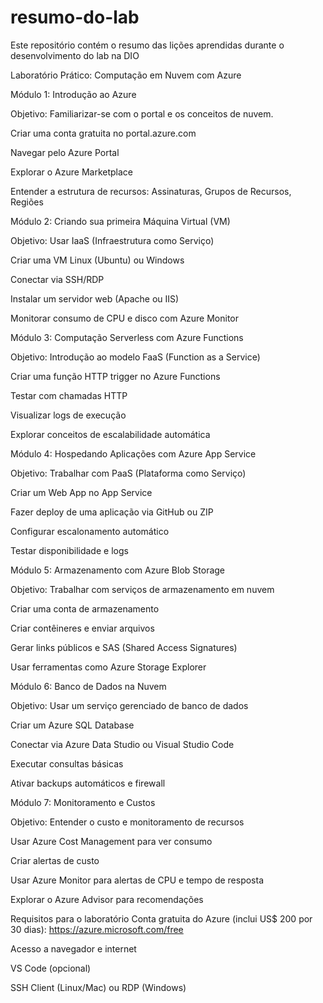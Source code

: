 # resumo-do-lab
Este repositório contém o resumo das lições aprendidas durante o desenvolvimento do lab na DIO

Laboratório Prático: Computação em Nuvem com Azure
 
Módulo 1: Introdução ao Azure


Objetivo: Familiarizar-se com o portal e os conceitos de nuvem.

Criar uma conta gratuita no portal.azure.com

Navegar pelo Azure Portal

Explorar o Azure Marketplace

Entender a estrutura de recursos: Assinaturas, Grupos de Recursos, Regiões


Módulo 2: Criando sua primeira Máquina Virtual (VM)


Objetivo: Usar IaaS (Infraestrutura como Serviço)

Criar uma VM Linux (Ubuntu) ou Windows

Conectar via SSH/RDP

Instalar um servidor web (Apache ou IIS)

Monitorar consumo de CPU e disco com Azure Monitor

 
Módulo 3: Computação Serverless com Azure Functions


Objetivo: Introdução ao modelo FaaS (Function as a Service)

Criar uma função HTTP trigger no Azure Functions

Testar com chamadas HTTP

Visualizar logs de execução

Explorar conceitos de escalabilidade automática

 
Módulo 4: Hospedando Aplicações com Azure App Service


Objetivo: Trabalhar com PaaS (Plataforma como Serviço)

Criar um Web App no App Service

Fazer deploy de uma aplicação via GitHub ou ZIP

Configurar escalonamento automático

Testar disponibilidade e logs

 
Módulo 5: Armazenamento com Azure Blob Storage


Objetivo: Trabalhar com serviços de armazenamento em nuvem

Criar uma conta de armazenamento

Criar contêineres e enviar arquivos

Gerar links públicos e SAS (Shared Access Signatures)

Usar ferramentas como Azure Storage Explorer

Módulo 6: Banco de Dados na Nuvem


Objetivo: Usar um serviço gerenciado de banco de dados

Criar um Azure SQL Database

Conectar via Azure Data Studio ou Visual Studio Code

Executar consultas básicas

Ativar backups automáticos e firewall


Módulo 7: Monitoramento e Custos


Objetivo: Entender o custo e monitoramento de recursos

Usar Azure Cost Management para ver consumo

Criar alertas de custo

Usar Azure Monitor para alertas de CPU e tempo de resposta

Explorar o Azure Advisor para recomendações


Requisitos para o laboratório
Conta gratuita do Azure (inclui US$ 200 por 30 dias): https://azure.microsoft.com/free

Acesso a navegador e internet

VS Code (opcional)

SSH Client (Linux/Mac) ou RDP (Windows)
